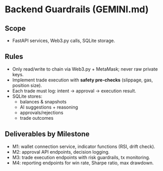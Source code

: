 # Backend Guardrails (GEMINI.md)

## Scope
- FastAPI services, Web3.py calls, SQLite storage.

## Rules
- Only read/write to chain via Web3.py + MetaMask; never raw private keys.
- Implement trade execution with **safety pre-checks** (slippage, gas, position size).
- Each trade must log: intent → approval → execution result.
- SQLite stores:
  - balances & snapshots
  - AI suggestions + reasoning
  - approvals/rejections
  - trade outcomes

## Deliverables by Milestone
- M1: wallet connection service, indicator functions (RSI, drift check).
- M2: approval API endpoints, decision logging.
- M3: trade execution endpoints with risk guardrails, tx monitoring.
- M4: reporting endpoints for win rate, Sharpe ratio, max drawdown.
